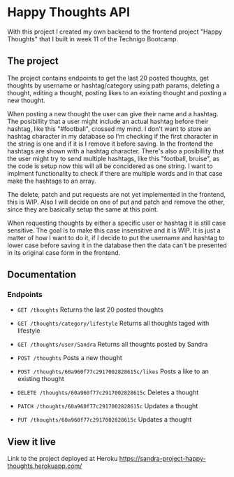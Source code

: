 # Happy Thoughts API

With this project I created my own backend to the frontend project "Happy Thoughts" that I built in week 11 of the Technigo Bootcamp.

## The project

The project contains endpoints to get the last 20 posted thoughts, get thoughts by username or hashtag/category using path params, deleting a thought, editing a thought, posting likes to an existing thought and posting a new thought.

When posting a new thought the user can give their name and a hashtag. The posibillity that a user might include an actual hashtag before their hashtag, like this "#football", crossed my mind. I don't want to store an hashtag character in my database so I'm checking if the first character in the string is one and if it is I remove it before saving. In the frontend the hashtags are shown with a hashtag character. There's also a posibillity that the user might try to send multiple hashtags, like this "football, bruise", as the code is setup now this will all be concidered as one string. I want to implment functionality to check if there are multiple words and in that case make the hashtags to an array.

The delete, patch and put requests are not yet implemented in the frontend, this is WIP. Also I will decide on one of put and patch and remove the other, since they are basically setup the same at this point.

When requesting thoughts by either a specific user or hashtag it is still case sensitive. The goal is to make this case insensitive and it is WIP. It is just a matter of how I want to do it, if I decide to put the username and hashtag to lower case before saving it in the database then the data can't be presented in its original case form in the frontend.

## Documentation
### Endpoints

- ```GET /thoughts```
Returns the last 20 posted thoughts

- ```GET /thoughts/category/lifestyle```
Returns all thoughts taged with lifestyle
- ```GET /thoughts/user/Sandra```
Returns all thoughts posted by Sandra

- ```POST /thoughts```
Posts a new thought
- ```POST /thoughts/60a960f77c2917002828615c/likes```
Posts a like to an existing thought

- ```DELETE /thoughts/60a960f77c2917002828615c```
Deletes a thought
- ```PATCH /thoughts/60a960f77c2917002828615c```
Updates a thought
- ```PUT /thoughts/60a960f77c2917002828615c```
Updates a thought


## View it live

Link to the project deployed at Heroku https://sandra-project-happy-thoughts.herokuapp.com/
